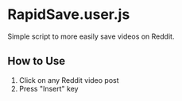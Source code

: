 # RapidSave.user.js

Simple script to more easily save videos on Reddit.

## How to Use

1. Click on any Reddit video post
2. Press "Insert" key